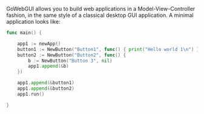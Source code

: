GoWebGUI allows you to build web applications in a Model-View-Controller fashion, in the same style of a classical desktop GUI application.
A minimal application looks like:

```go
func main() {

	app1 := newApp()
	button1 := NewButton("Button1", func() { print("Hello world 1\n") })
	button2 := NewButton("Button2", func() {
		b := NewButton("Button 3", nil)
		app1.append(&b)
	})

	app1.append(&button1)
	app1.append(&button2)
	app1.run()

}
```
